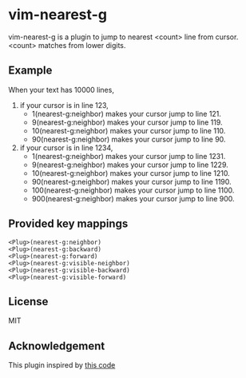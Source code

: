 # vim-nearest-g

vim-nearest-g is a plugin to jump to nearest \<count\> line from cursor.
\<count\> matches from lower digits.

## Example
When your text has 10000 lines,

1. if your cursor is in line 123,
    - 1<Plug>(nearest-g:neighbor) makes your cursor jump to line 121.
    - 9<Plug>(nearest-g:neighbor) makes your cursor jump to line 119.
    - 10<Plug>(nearest-g:neighbor) makes your cursor jump to line 110.
    - 90<Plug>(nearest-g:neighbor) makes your cursor jump to line 90.
2. if your cursor is in line 1234,
    - 1<Plug>(nearest-g:neighbor) makes your cursor jump to line 1231.
    - 9<Plug>(nearest-g:neighbor) makes your cursor jump to line 1229.
    - 10<Plug>(nearest-g:neighbor) makes your cursor jump to line 1210.
    - 90<Plug>(nearest-g:neighbor) makes your cursor jump to line 1190.
    - 100<Plug>(nearest-g:neighbor) makes your cursor jump to line 1100.
    - 900<Plug>(nearest-g:neighbor) makes your cursor jump to line 900.

## Provided key mappings

```VimL
<Plug>(nearest-g:neighbor)
<Plug>(nearest-g:backward)
<Plug>(nearest-g:forward)
<Plug>(nearest-g:visible-neighbor)
<Plug>(nearest-g:visible-backward)
<Plug>(nearest-g:visible-forward)
```

## License
MIT

## Acknowledgement
This plugin inspired by 
[this code](http://lingr.com/room/vim/archives/2015/09/05#message-22407925)

